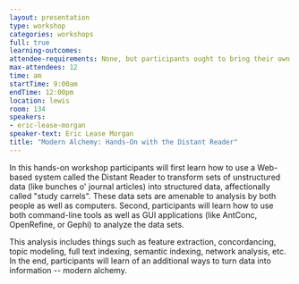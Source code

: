 ```yaml
---
layout: presentation
type: workshop
categories: workshops
full: true
learning-outcomes: 
attendee-requirements: None, but participants ought to bring their own computer; BYOD
max-attendees: 12
time: am
startTime: 9:00am
endTime: 12:00pm
location: lewis
room: 134
speakers:
- eric-lease-morgan
speaker-text: Eric Lease Morgan
title: "Modern Alchemy: Hands-On with the Distant Reader"
---
```

In this hands-on workshop participants will first learn how to use a Web-based system called the Distant Reader to transform sets of unstructured data (like bunches o' journal articles) into structured data, affectionally called &quot;study carrels&quot;. These data sets are amenable to analysis by both people as well as computers. Second, participants will learn how to use both command-line tools as well as GUI applications (like AntConc, OpenRefine, or Gephi) to analyze the data sets.

This analysis includes things such as feature extraction, concordancing, topic modeling, full text indexing, semantic indexing, network analysis, etc. In the end, participants will learn of an additional ways to turn data into information -- modern alchemy. 
